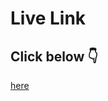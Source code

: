 # Live Link
## Click below 👇
[here](https://i-riyaj.github.io/Javascript-Learnings_Projects/Quiz%20App/)
